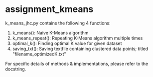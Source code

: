 # assignment_kmeans

k_means_jhc.py contains the following 4 functions:

1. k_means(): Naive K-Means algorithm
2. k_means_repeat(): Repeating K-Means algorithm multiple times
3. optimal_k(): Finding optimal K value for given dataset 
4. saving_txt(): Saving textfile containing clustered data points; titled "filename_optimizedK.txt"

For specific details of methods & implementations, please refer to the docstring. 


